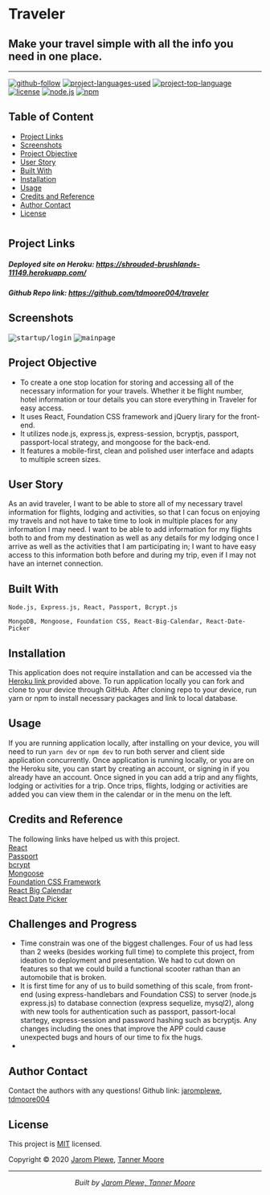 # Traveler

## Make your travel simple with all the info you need in one place.
<hr>

  [![github-follow](https://img.shields.io/github/followers/tdmoore004?label=Follow&logoColor=purple&style=social)](https://github.com/tdmoore004)
  [![project-languages-used](https://img.shields.io/github/languages/count/tdmoore004/traveler?color=important)](https://github.com/tdmoore004/traveler)
  [![project-top-language](https://img.shields.io/github/languages/top/tdmoore004/traveler?color=blueviolet)](https://github.com/tdmoore004/traveler)
  [![license](https://img.shields.io/badge/License-MIT-brightgreen.svg)](https://choosealicense.com/licenses/mit/)
  [![node.js](https://img.shields.io/node/v/c?color=pink)](https://nodejs.org/en/)
  [![npm](https://img.shields.io/npm/v/npm?color=blue&logo=npm)](https://www.npmjs.com/package/inquirer)

  ## Table of Content
  * [ Project Links ](#Project-Links)
  * [ Screenshots ](#Screenshots)
  * [ Project Objective ](#Project-Objective)
  * [ User Story ](#User-Story)
  * [ Built With ](#Built-With)
  * [ Installation ](#Installation)
  * [ Usage ](#Usage)
  * [ Credits and Reference ](#Credits-and-Reference)
  * [ Author Contact ](#Author-Contact)
  * [ License ](#License)
  #

  ##  Project Links

  ##### Deployed site on Heroku: https://shrouded-brushlands-11149.herokuapp.com/
  
  ##### Github Repo link:  https://github.com/tdmoore004/traveler

  ## Screenshots
  <kbd>![startup/login](./screenshots/startup-login.png)</kbd>
  <kbd>![mainpage](./screenshots/mainpage.png)</kbd>
  
  ## Project Objective
  * To create a one stop location for storing and accessing all of the necessary information for your travels. Whether it be flight number, hotel information or tour details you can store everything in Traveler for easy access. 
  * It uses React, Foundation CSS framework and jQuery lirary for the front-end.
  * It utilizes node.js, express.js, express-session, bcryptjs, passport, passport-local strategy, and mongoose for the back-end. 
  * It features a mobile-first, clean and polished user interface and adapts to multiple screen sizes.
  
  ## User Story
  As an avid traveler, I want to be able to store all of my necessary travel information for flights, lodging and activities, so that I can focus on enjoying my travels and not have to take time to look in multiple places for any information I may need. I want to be able to add information for my flights both to and from my destination as well as any details for my lodging once I arrive as well as the activities that I am participating in; I want to have easy access to this information both before and during my trip, even if I may not have an internet connection. 


  ## Built With 
  ```
  Node.js, Express.js, React, Passport, Bcrypt.js
  ```
  ```
  MongoDB, Mongoose, Foundation CSS, React-Big-Calendar, React-Date-Picker
  ```
  
  ## Installation
  This application does not require installation and can be accessed via the [ Heroku link ](#Project-Links) provided above. To run application locally you can fork and clone to your device through GitHub. After cloning repo to your device, run yarn or npm to install necessary packages and link to local database.

  ## Usage 
  If you are running application locally, after installing on your device, you will need to run ```yarn dev``` or ```npm dev``` to run both server and client side application concurrently. Once application is running locally, or you are on the Heroku site, you can start by creating an account, or signing in if you already have an account. Once signed in you can add a trip and any flights, lodging or activities for a trip. Once trips, flights, lodging or activities are added you can view them in the calendar or in the menu on the left.

  
  ## Credits and Reference
  The following links have helped us with this project. <br> [React](https://reactjs.org/) <br>  [Passport](http://www.passportjs.org/) <br>  [bcrypt](https://www.npmjs.com/package/bcryptjs) <br> [Mongoose](https://mongoosejs.com/)  <br> [Foundation CSS Framework](https://get.foundation/) <br> [React Big Calendar](https://www.npmjs.com/package/react-big-calendar) <br> [React Date Picker](https://www.npmjs.com/package/react-datepicker)


  ## Challenges and Progress
  * Time constrain was one of the biggest challenges. Four of us had less than 2 weeks (besides working full time) to complete this project, from ideation to deployment and presentation. We had to cut down on features so that we could build a functional scooter rathan than an automobile that is broken. 
  * It is first time for any of us to build something of this scale, from front-end (using express-handlebars and Foundation CSS) to server (node.js express.js) to database connection (express sequelize, mysql2), along with new tools for authentication such as passport, passort-local startegy, express-session and password hashing such as bcryptjs. Any changes including the ones that improve the APP could cause unexpected bugs and hours of our time to fix the hugs. 
  * 

  ## Author Contact
  Contact the authors with any questions!
  Github link: [jaromplewe](https://github.com/jaromplewe), [tdmoore004](https://github.com/tdmoore004)

  ## License
  This project is [MIT](https://choosealicense.com/licenses/mit/) licensed.

   Copyright © 2020 [Jarom Plewe](https://github.com/jaromplewe), [Tanner Moore](https://github.com/tdmoore004)

  <hr>
  <p align='center'><i>
  Built by <a href="https://github.com/jaromplewe"> Jarom Plewe, </a><a href="https://github.com/tdmoore004"> Tanner Moore</a>
</i></p>
